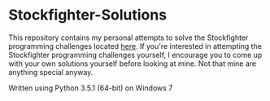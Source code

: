 # Stockfighter-Solutions
This repository contains my personal attempts to solve the Stockfighter programming challenges located [here](https://www.stockfighter.io/).  If you're interested in attempting the Stockfighter programming challenges yourself, I encourage you to come up with your own solutions yourself before looking at mine.  Not that mine are anything special anyway.  

Written using Python 3.5.1 (64-bit) on Windows 7
